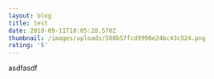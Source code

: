```yaml
---
layout: blog
title: test
date: 2018-09-11T18:05:28.570Z
thumbnail: /images/uploads/580b57fcd9996e24bc43c524.png
rating: '5'
---
```

asdfasdf
